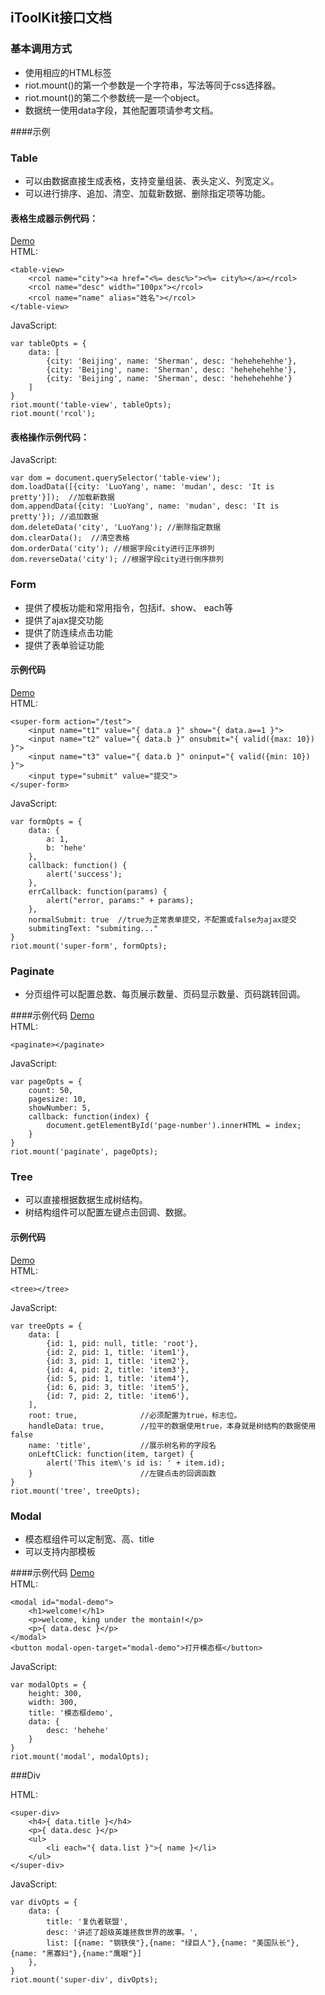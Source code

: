 ## iToolKit接口文档
### 基本调用方式
- 使用相应的HTML标签
- riot.mount()的第一个参数是一个字符串，写法等同于css选择器。
- riot.mount()的第二个参数统一是一个object。
- 数据统一使用data字段，其他配置项请参考文档。

####示例
    <div id="test">
        <tree></tree>
    </div>
    <script>
        $.ajax({
            url: '/test',
            success: function(data) {
                riot.mount('#test tree', {data: data, root: true});
            }
        })
    </script>


### Table
- 可以由数据直接生成表格，支持变量组装、表头定义、列宽定义。
- 可以进行排序、追加、清空、加载新数据、删除指定项等功能。

#### 表格生成器示例代码：
[Demo](http://be-fe.github.io/iToolkit/iToolkit_pc.html)   
HTML:

    <table-view>
        <rcol name="city"><a href="<%= desc%>"><%= city%></a></rcol>
        <rcol name="desc" width="100px"></rcol>
        <rcol name="name" alias="姓名"></rcol>
    </table-view>

JavaScript:

    var tableOpts = {
        data: [
            {city: 'Beijing', name: 'Sherman', desc: 'hehehehehhe'},
            {city: 'Beijing', name: 'Sherman', desc: 'hehehehehhe'},
            {city: 'Beijing', name: 'Sherman', desc: 'hehehehehhe'}
        ]
    }
    riot.mount('table-view', tableOpts);
    riot.mount('rcol');

#### 表格操作示例代码：
JavaScript:

    var dom = document.querySelector('table-view');
    dom.loadData([{city: 'LuoYang', name: 'mudan', desc: 'It is pretty'}]);  //加载新数据
    dom.appendData({city: 'LuoYang', name: 'mudan', desc: 'It is pretty'}); //追加数据
    dom.deleteData('city', 'LuoYang'); //删除指定数据
    dom.clearData();  //清空表格
    dom.orderData('city'); //根据字段city进行正序排列
    dom.reverseData('city'); //根据字段city进行倒序排列

### Form
- 提供了模板功能和常用指令，包括if、show、 each等
- 提供了ajax提交功能
- 提供了防连续点击功能
- 提供了表单验证功能

#### 示例代码
[Demo](http://be-fe.github.io/iToolkit/iToolkit_pc.html)   
HTML:

    <super-form action="/test">
        <input name="t1" value="{ data.a }" show="{ data.a==1 }">
        <input name="t2" value="{ data.b }" onsubmit="{ valid({max: 10}) }">
        <input name="t3" value="{ data.b }" oninput="{ valid({min: 10}) }">
        <input type="submit" value="提交">
    </super-form>

JavaScript:

    var formOpts = {
        data: {
            a: 1,
            b: 'hehe'
        },
        callback: function() {
            alert('success');
        },
        errCallback: function(params) {
            alert("error, params:" + params);
        },
        normalSubmit: true  //true为正常表单提交，不配置或false为ajax提交
        submitingText: "submiting..."
    }
    riot.mount('super-form', formOpts);

### Paginate
- 分页组件可以配置总数、每页展示数量、页码显示数量、页码跳转回调。

####示例代码
[Demo](http://be-fe.github.io/iToolkit/iToolkit_pc.html)   
HTML:
    
    <paginate></paginate>

JavaScript:

    var pageOpts = {
        count: 50,
        pagesize: 10,
        showNumber: 5,
        callback: function(index) {
            document.getElementById('page-number').innerHTML = index;
        }
    }
    riot.mount('paginate', pageOpts);

### Tree
- 可以直接根据数据生成树结构。
- 树结构组件可以配置左键点击回调、数据。

#### 示例代码
[Demo](http://be-fe.github.io/iToolkit/iToolkit_pc.html)   
HTML:
    
    <tree></tree>

JavaScript:

    var treeOpts = {
        data: [
            {id: 1, pid: null, title: 'root'},
            {id: 2, pid: 1, title: 'item1'},
            {id: 3, pid: 1, title: 'item2'},
            {id: 4, pid: 2, title: 'item3'},
            {id: 5, pid: 1, title: 'item4'},
            {id: 6, pid: 3, title: 'item5'},
            {id: 7, pid: 2, title: 'item6'},
        ],
        root: true,              //必须配置为true，标志位。
        handleData: true,        //拉平的数据使用true，本身就是树结构的数据使用false
        name: 'title',           //展示树名称的字段名
        onLeftClick: function(item, target) {
            alert('This item\'s id is: ' + item.id);
        }                        //左键点击的回调函数
    }
    riot.mount('tree', treeOpts);

### Modal
- 模态框组件可以定制宽、高、title
- 可以支持内部模板

####示例代码
[Demo](http://be-fe.github.io/iToolkit/iToolkit_pc.html)    
HTML:
    
    <modal id="modal-demo">
        <h1>welcome!</h1>
        <p>welcome, king under the montain!</p>
        <p>{ data.desc }</p>
    </modal>
    <button modal-open-target="modal-demo">打开模态框</button>

JavaScript:

    var modalOpts = {
        height: 300,
        width: 300,
        title: '模态框demo',
        data: {
            desc: 'hehehe'
        }
    }
    riot.mount('modal', modalOpts);

###Div

HTML:

    <super-div>
        <h4>{ data.title }</h4>
        <p>{ data.desc }</p>
        <ul>
            <li each="{ data.list }">{ name }</li>
        </ul>
    </super-div>

JavaScript:

    var divOpts = {
        data: {
            title: '复仇者联盟',
            desc: '讲述了超级英雄拯救世界的故事。',
            list: [{name: "钢铁侠"},{name: "绿巨人"},{name: "美国队长"},{name: "黑寡妇"},{name:"鹰眼"}]
        },
    }
    riot.mount('super-div', divOpts);
